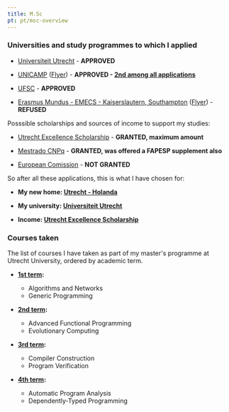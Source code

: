 ```yaml
---
title: M.Sc
pt: pt/msc-overview
---
```



### Universities and study programmes to which I applied

  * [Universiteit Utrecht][1] - **APPROVED**

  * [UNICAMP][2] ([Flyer][3]) - **APPROVED - [2nd among all applications][4]**

  * [UFSC][5] - **APPROVED**

  * [Erasmus Mundus - EMECS - Kaiserslautern, Southampton][6] ([Flyer][7]) - **REFUSED**

[1]: <http://www.uu.nl/university/international-students/EN/computingscience/Pages/default.aspx>
[2]: <http://www.ic.unicamp.br/pos>
[3]: <http://constantijn.alvb.in/bsc2msc/unicamp/IC-Flyer-Portugues-2010-07-22.pdf>
[4]: <http://constantijn.alvb.in/bsc2msc/unicamp/resultado/resultado_unicamp_2012.html>
[5]: <http://ppgcc.ufsc.br>
[6]: <http://mundus.eit.uni-kl.de/>
[7]: <http://constantijn.alvb.in/bsc2msc/emecs/EMECS-Infoleaflet_17_Mai_2011.pdf>


Posssible scholarships and sources of income to support my studies:

  * [Utrecht Excellence Scholarship][8] - **GRANTED, maximum amount**

  * [Mestrado CNPq][9] - **GRANTED, was offered a FAPESP supplement also**

  * [European Comission][10] - **NOT GRANTED**

[8]: <http://www.uu.nl/university/international-students/en/financialmatters/grantsandscholarships/Pages/utrechtexcellencescholarships.aspx>
[9]: <http://www.cnpq.br/normas/rn_06_017_anexo4.htm>
[10]: <http://eacea.ec.europa.eu/erasmus_mundus/results_compendia/selected_projects_action_1_master_courses_en.php>


So after all these applications, this is what I have chosen for:

  * **My new home: [Utrecht - Holanda][11]**

  * **My university: [Universiteit Utrecht][12]**

  * **Income: [Utrecht Excellence Scholarship][13]**

[11]: </en/blog/ac/sol-iustitiae-ilustra-nos>
[12]: <http://www.uu.nl/university/international-students/EN/computingscience/Pages/default.aspx>
[13]: <http://www.uu.nl/university/international-students/en/financialmatters/grantsandscholarships/Pages/utrechtexcellencescholarships.aspx>


### Courses taken

The list of courses I have taken as part of my master's programme at Utrecht University, ordered by academic term.

  * **[1st term](/en/msc/cs1.html):**
      + Algorithms and Networks
      + Generic Programming

  * **[2nd term](/en/msc/cs2.html):**
      + Advanced Functional Programming
      + Evolutionary Computing

  * **[3rd term](/en/msc/cs3.html):**
      + Compiler Construction
      + Program Verification

  * **[4th term](/en/msc/cs4.html):**
      + Automatic Program Analysis
      + Dependently-Typed Programming

